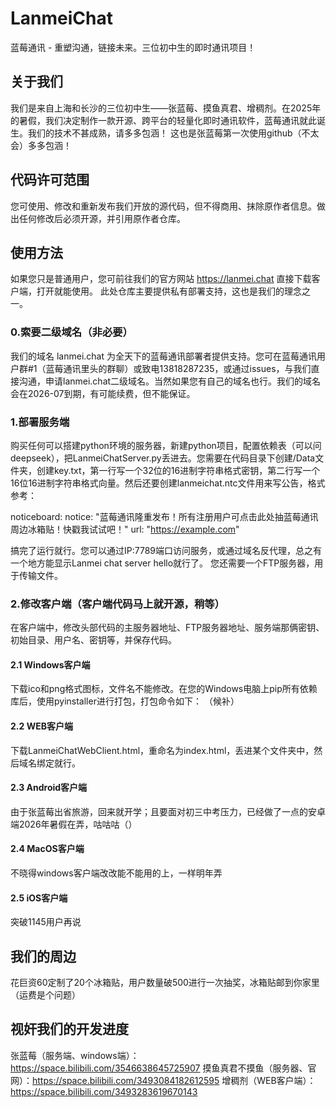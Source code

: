 # LanmeiChat
蓝莓通讯 - 重塑沟通，链接未来。三位初中生的即时通讯项目！
## 关于我们
我们是来自上海和长沙的三位初中生——张蓝莓、摸鱼真君、增稠剂。在2025年的暑假，我们决定制作一款开源、跨平台的轻量化即时通讯软件，蓝莓通讯就此诞生。我们的技术不甚成熟，请多多包涵！
这也是张蓝莓第一次使用github（不太会）多多包涵！
## 代码许可范围
您可使用、修改和重新发布我们开放的源代码，但不得商用、抹除原作者信息。做出任何修改后必须开源，并引用原作者仓库。
## 使用方法
如果您只是普通用户，您可前往我们的官方网站 https://lanmei.chat 直接下载客户端，打开就能使用。
此处仓库主要提供私有部署支持，这也是我们的理念之一。
### 0.索要二级域名（非必要）
我们的域名 lanmei.chat 为全天下的蓝莓通讯部署者提供支持。您可在蓝莓通讯用户群#1（蓝莓通讯里头的群聊）或致电13818287235，或通过issues，与我们直接沟通，申请lanmei.chat二级域名。当然如果您有自己的域名也行。我们的域名会在2026-07到期，有可能续费，但不能保证。
### 1.部署服务端
购买任何可以搭建python环境的服务器，新建python项目，配置依赖表（可以问deepseek），把LanmeiChatServer.py丢进去。您需要在代码目录下创建/Data文件夹，创建key.txt，第一行写一个32位的16进制字符串格式密钥，第二行写一个16位16进制字符串格式向量。然后还要创建lanmeichat.ntc文件用来写公告，格式参考：

noticeboard:
  notice: "蓝莓通讯隆重发布！所有注册用户可点击此处抽蓝莓通讯周边冰箱贴！快戳我试试吧！"
  url: "https://example.com"
  
搞完了运行就行。您可以通过IP:7789端口访问服务，或通过域名反代理，总之有一个地方能显示Lanmei chat server hello就行了。
您还需要一个FTP服务器，用于传输文件。
### 2.修改客户端（客户端代码马上就开源，稍等）
在客户端中，修改头部代码的主服务器地址、FTP服务器地址、服务端那俩密钥、初始目录、用户名、密钥等，并保存代码。
#### 2.1 Windows客户端
下载ico和png格式图标，文件名不能修改。在您的Windows电脑上pip所有依赖库后，使用pyinstaller进行打包，打包命令如下：
（候补）
#### 2.2 WEB客户端
下载LanmeiChatWebClient.html，重命名为index.html，丢进某个文件夹中，然后域名绑定就行。
#### 2.3 Android客户端
由于张蓝莓出省旅游，回来就开学；且要面对初三中考压力，已经做了一点的安卓端2026年暑假在弄，咕咕咕（）
#### 2.4 MacOS客户端
不晓得windows客户端改改能不能用的上，一样明年弄
#### 2.5 iOS客户端
突破1145用户再说
## 我们的周边
花巨资60定制了20个冰箱贴，用户数量破500进行一次抽奖，冰箱贴邮到你家里（运费是个问题）
## 视奸我们的开发进度
张蓝莓（服务端、windows端）：https://space.bilibili.com/3546638645725907
摸鱼真君不摸鱼（服务器、官网）：https://space.bilibili.com/3493084182612595
增稠剂（WEB客户端）：https://space.bilibili.com/3493283619670143
